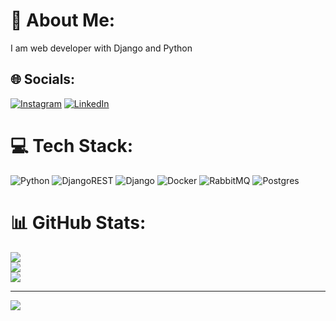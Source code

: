 # 💫 About Me:
I am web developer with Django and Python


## 🌐 Socials:
[![Instagram](https://img.shields.io/badge/Instagram-%23E4405F.svg?logo=Instagram&logoColor=white)](https://instagram.com/Sajjadhosseinrezay) [![LinkedIn](https://img.shields.io/badge/LinkedIn-%230077B5.svg?logo=linkedin&logoColor=white)](https://linkedin.com/in/sajjadhossein-rezaei-b3a0a1320) 

# 💻 Tech Stack:
![Python](https://img.shields.io/badge/python-3670A0?style=for-the-badge&logo=python&logoColor=ffdd54) ![DjangoREST](https://img.shields.io/badge/DJANGO-REST-ff1709?style=for-the-badge&logo=django&logoColor=white&color=ff1709&labelColor=gray) ![Django](https://img.shields.io/badge/django-%23092E20.svg?style=for-the-badge&logo=django&logoColor=white) ![Docker](https://img.shields.io/badge/docker-%230db7ed.svg?style=for-the-badge&logo=docker&logoColor=white) ![RabbitMQ](https://img.shields.io/badge/rabbitmq-FF6600?style=for-the-badge&logo=rabbitmq&logoColor=white) ![Postgres](https://img.shields.io/badge/postgres-%23316192.svg?style=for-the-badge&logo=postgresql&logoColor=white)
# 📊 GitHub Stats:
![](https://github-readme-stats.vercel.app/api?username=Sajjadhosseinrezaei&theme=dark&hide_border=false&include_all_commits=true&count_private=true)<br/>
![](https://nirzak-streak-stats.vercel.app/?user=Sajjadhosseinrezaei&theme=dark&hide_border=false)<br/>
![](https://github-readme-stats.vercel.app/api/top-langs/?username=Sajjadhosseinrezaei&theme=dark&hide_border=false&include_all_commits=true&count_private=true&layout=compact)

---
[![](https://visitcount.itsvg.in/api?id=Sajjadhosseinrezaei&icon=0&color=0)](https://visitcount.itsvg.in)

<!-- Proudly created with GPRM ( https://gprm.itsvg.in ) -->
